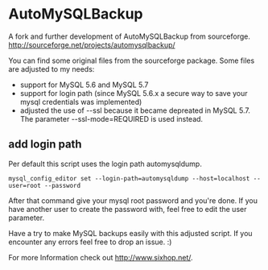 AutoMySQLBackup
===============
 A fork and further development of AutoMySQLBackup from sourceforge. http://sourceforge.net/projects/automysqlbackup/ 

You can find some original files from the sourceforge package. Some files are adjusted to my needs:
- support for MySQL 5.6 and MySQL 5.7
- support for login path (since MySQL 5.6.x a secure way to save your mysql credentials was implemented)
- adjusted the use of --ssl because it became depreated in MySQL 5.7. The parameter --ssl-mode=REQUIRED is used instead.

add login path
--------------
Per default this script uses the login path automysqldump.

```
mysql_config_editor set --login-path=automysqldump --host=localhost --user=root --password
```
After that command give your mysql root password and you're done. If you have another user to create the password with, feel free to edit the user parameter.


Have a try to make MySQL backups easily with this adjusted script. If you encounter any errors feel free to drop an issue. :)

For more Information check out http://www.sixhop.net/.

